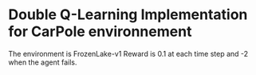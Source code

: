 # Double Q-Learning Implementation for CarPole environnement 

The environment is FrozenLake-v1
Reward is 0.1 at each time step and -2 when the agent fails.
